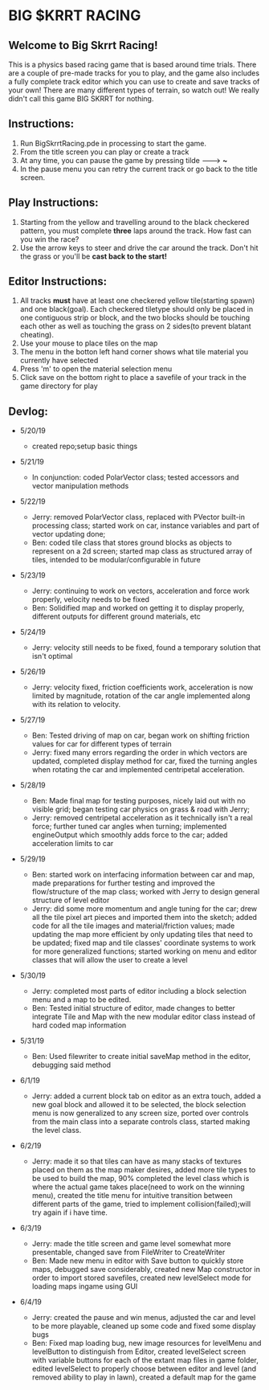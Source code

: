 # BIG $KRRT RACING

## Welcome to Big Skrrt Racing!
This is a physics based racing game that is based around time trials. There are a couple of pre-made tracks for you to play, and the game also includes a fully complete track editor which you can use to create and save tracks of your own! There are many different types of terrain, so watch out! We really didn't call this game BIG SKRRT for nothing. 

## Instructions:
1. Run BigSkrrtRacing.pde in processing to start the game.
2. From the title screen you can play or create a track
3. At any time, you can pause the game by pressing tilde ---> **~**
4. In the pause menu you can retry the current track or go back to the title screen.

## Play Instructions:
1. Starting from the yellow and travelling around to the black checkered pattern, you must complete **three** laps around the track. How fast can you win the race?
2. Use the arrow keys to steer and drive the car around the track. Don't hit the grass or you'll be **cast back to the start!**

## Editor Instructions:
1. All tracks **must** have at least one checkered yellow tile(starting spawn) and one black(goal). Each checkered tiletype should only be placed in one contiguous strip or block, and the two blocks should be touching each other as well as touching the grass on 2 sides(to prevent blatant cheating).
2. Use your mouse to place tiles on the map
3. The menu in the botton left hand corner shows what tile material you currently have selected
4. Press 'm' to open the material selection menu
5. Click save on the bottom right to place a savefile of your track in the game directory for play



## Devlog:
* 5/20/19 
  * created repo;setup basic things

* 5/21/19
  * In conjunction: coded PolarVector class; tested accessors and vector manipulation methods

* 5/22/19
  * Jerry: removed PolarVector class, replaced with PVector built-in processing class; started work on car, instance variables and part of vector updating done; 
  * Ben: coded tile class that stores ground blocks as objects to represent on a 2d screen; started map class as structured array of tiles, intended to be modular/configurable in future

* 5/23/19
  * Jerry: continuing to work on vectors, acceleration and force work properly, velocity needs to be fixed
  * Ben: Solidified map and worked on getting it to display properly, different outputs for different ground materials, etc

* 5/24/19
  * Jerry: velocity still needs to be fixed, found a temporary solution that isn't optimal

* 5/26/19
  * Jerry: velocity fixed, friction coefficients work, acceleration is now limited by magnitude, rotation of the car angle implemented along with its relation to velocity.

* 5/27/19
  * Ben: Tested driving of map on car, began work on shifting friction values for car for different types of terrain
  * Jerry: fixed many errors regarding the order in which vectors are updated, completed display method for car, fixed the turning angles when rotating the car and implemented centripetal acceleration.

* 5/28/19
  * Ben: Made final map for testing purposes, nicely laid out with no visible grid; began testing car physics on grass & road with Jerry;
  * Jerry: removed centripetal acceleration as it technically isn't a real force; further tuned car angles when turning; implemented engineOutput which smoothly adds force to the car; added acceleration limits to car

* 5/29/19
  * Ben: started work on interfacing information between car and map, made preparations for further testing and improved the flow/structure of the map class; worked with Jerry to design general structure of level editor
  * Jerry: did some more momentum and angle tuning for the car; drew all the tile pixel art pieces and imported them into the sketch; added code for all the tile images and material/friction values; made updating the map more efficient by only updating tiles that need to be updated; fixed map and tile classes' coordinate systems to work for more generalized functions; started working on menu and editor classes that will allow the user to create a level

* 5/30/19  
  * Jerry: completed most parts of editor including a block selection menu and a map to be edited.
  * Ben: Tested initial structure of editor, made changes to better integrate Tile and Map with the new modular editor class instead of hard coded map information

* 5/31/19
  * Ben: Used filewriter to create initial saveMap method in the editor, debugging said method

* 6/1/19
  * Jerry: added a current block tab on editor as an extra touch, added a new goal block and allowed it to be selected, the block selection menu is now generalized to any screen size, ported over controls from the main class into a separate controls class, started making the level class.

* 6/2/19
  * Jerry: made it so that tiles can have as many stacks of textures placed on them as the map maker desires, added more tile types to be used to build the map, 90% completed the level class which is where the actual game takes place(need to work on the winning menu), created the title menu for intuitive transition between different parts of the game, tried to implement collision(failed);will try again if i have time. 

* 6/3/19
  * Jerry: made the title screen and game level somewhat more presentable, changed save from FileWriter to CreateWriter
  * Ben: Made new menu in editor with Save button to quickly store maps, debugged save considerably, created new Map constructor in order to import stored savefiles, created new levelSelect mode for loading maps ingame using GUI

* 6/4/19 
  * Jerry: created the pause and win menus, adjusted the car and level to be more playable, cleaned up some code and fixed some display bugs
  * Ben: Fixed map loading bug, new image resources for levelMenu and levelButton to distinguish from Editor, created levelSelect screen with variable buttons for each of the extant map files in game folder, edited levelSelect to properly choose between editor and level (and removed ability to play in lawn), created a default map for the game